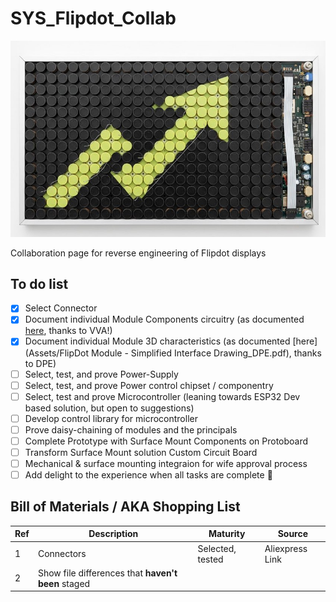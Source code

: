 # SYS_Flipdot_Collab
![Screenshot of a comment on a GitHub image flipdog.](https://github.com/DNicholai/SYS_Flipdot_Collab/blob/main/Assets/flipdot.jpg)

Collaboration page for reverse engineering of Flipdot displays

## To do list
- [x] Select Connector
- [x] Document individual Module Components circuitry (as documented [here](Assets/Schematic_Module-pastille_2025-06-01_VVA.pdf), thanks to VVA!)
- [x] Document  individual Module 3D characteristics (as documented [here](Assets/FlipDot Module - Simplified Interface Drawing_DPE.pdf), thanks to DPE)
- [ ] Select, test, and prove Power-Supply
- [ ] Select, test, and prove Power control chipset / componentry
- [ ] Select, test and prove Microcontroller (leaning towards ESP32 Dev based solution, but open to suggestions)
- [ ] Develop control library for microcontroller 
- [ ] Prove daisy-chaining of modules and the principals
- [ ] Complete Prototype with Surface Mount Components on Protoboard
- [ ] Transform Surface Mount solution Custom Circuit Board
- [ ] Mechanical & surface mounting integraion for wife approval process
- [ ] Add delight to the experience when all tasks are complete :tada:

## Bill of Materials / AKA Shopping List
| Ref | Description | Maturity | Source |
| --- | --- | --- | --- |
| 1 | Connectors | Selected, tested | Aliexpress Link|
| 2 | Show file differences that **haven't been** staged |

